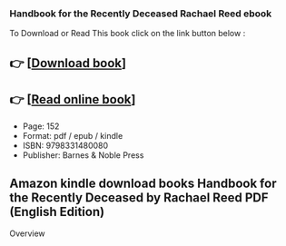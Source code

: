 ### Handbook for the Recently Deceased Rachael Reed ebook

To Download or Read This book click on the link button below :

## 👉  [**[Download book](http://ebooksharez.info/download.php?group=book&from=github.com&id=720089&lnk=1065 "Download book")**]

## 👉  [**[Read online book](http://ebooksharez.info/download.php?group=book&from=github.com&id=720089&lnk=1065 "Read online book")**]


* Page: 152
* Format: pdf / epub / kindle
* ISBN: 9798331480080
* Publisher: Barnes &amp; Noble Press



## Amazon kindle download books Handbook for the Recently Deceased by Rachael Reed PDF (English Edition)


Overview




